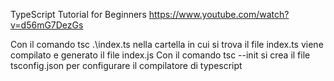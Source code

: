 TypeScript Tutorial for Beginners
https://www.youtube.com/watch?v=d56mG7DezGs

Con il comando tsc .\index.ts nella cartella in cui si trova il file index.ts viene compilato e generato il file index.js
Con il comando tsc --init si crea il file tsconfig.json per configurare il compilatore di typescript
